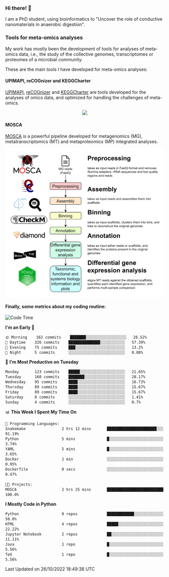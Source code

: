 ### Hi there! 👋

I am a PhD student, using bioinformatics to "Uncover the role of conductive nanomaterials in anaerobic digestion".

### Tools for meta-omics analyses

My work has mostly been the development of tools for analyses of meta-omics data, i.e., the study of the collective genomes, transcriptomes or proteomes of a microbial community.

These are the main tools I have developed for meta-omics analyses:

#### UPIMAPI, reCOGnizer and KEGGCharter

[UPIMAPI](https://github.com/iquasere/UPIMAPI), [reCOGnizer](https://github.com/iquasere/reCOGnizer) and [KEGGCharter](https://github.com/iquasere/KEGGCharter) are tools developed for the analyses of omics data, and optimized for handling the challenges of meta-omics.

<p align="center">
    <img src="assets/annotation_paper.png">
</p>

#### MOSCA

[MOSCA](https://github.com/iquasere/MOSCA) is a powerful pipeline developed for metagenomics (MG), metatranscriptomics (MT) and metaproteomics (MP) integrated analyses.

<p align="center">
    <img src="assets/mosca_workflow.png" align="center" width="700">
</p>


#### Finally, some metrics about my coding routine:

<!--START_SECTION:waka-->
![Code Time](http://img.shields.io/badge/Code%20Time-373%20hrs%2012%20mins-blue)

**I'm an Early 🐤** 

```text
🌞 Morning    162 commits    ███████░░░░░░░░░░░░░░░░░░   28.52% 
🌆 Daytime    326 commits    ██████████████░░░░░░░░░░░   57.39% 
🌃 Evening    75 commits     ███░░░░░░░░░░░░░░░░░░░░░░   13.2% 
🌙 Night      5 commits      ░░░░░░░░░░░░░░░░░░░░░░░░░   0.88%

```
📅 **I'm Most Productive on Tuesday** 

```text
Monday       123 commits    █████░░░░░░░░░░░░░░░░░░░░   21.65% 
Tuesday      160 commits    ███████░░░░░░░░░░░░░░░░░░   28.17% 
Wednesday    95 commits     ████░░░░░░░░░░░░░░░░░░░░░   16.73% 
Thursday     89 commits     ████░░░░░░░░░░░░░░░░░░░░░   15.67% 
Friday       89 commits     ████░░░░░░░░░░░░░░░░░░░░░   15.67% 
Saturday     8 commits      ░░░░░░░░░░░░░░░░░░░░░░░░░   1.41% 
Sunday       4 commits      ░░░░░░░░░░░░░░░░░░░░░░░░░   0.7%

```


📊 **This Week I Spent My Time On** 

```text
💬 Programming Languages: 
Snakemake                2 hrs 12 mins       ██████████████████████░░░   91.19% 
Python                   5 mins              █░░░░░░░░░░░░░░░░░░░░░░░░   3.74% 
YAML                     5 mins              █░░░░░░░░░░░░░░░░░░░░░░░░   3.65% 
Docker                   1 min               ░░░░░░░░░░░░░░░░░░░░░░░░░   0.95% 
Dockerfile               0 secs              ░░░░░░░░░░░░░░░░░░░░░░░░░   0.47%

🐱‍💻 Projects: 
MOSCA                    2 hrs 25 mins       █████████████████████████   100.0%

```

**I Mostly Code in Python** 

```text
Python                   9 repos             ████████████░░░░░░░░░░░░░   50.0% 
HTML                     4 repos             █████░░░░░░░░░░░░░░░░░░░░   22.22% 
Jupyter Notebook         2 repos             ██░░░░░░░░░░░░░░░░░░░░░░░   11.11% 
Java                     1 repo              █░░░░░░░░░░░░░░░░░░░░░░░░   5.56% 
TeX                      1 repo              █░░░░░░░░░░░░░░░░░░░░░░░░   5.56%

```



 Last Updated on 26/10/2022 18:49:38 UTC
<!--END_SECTION:waka-->
